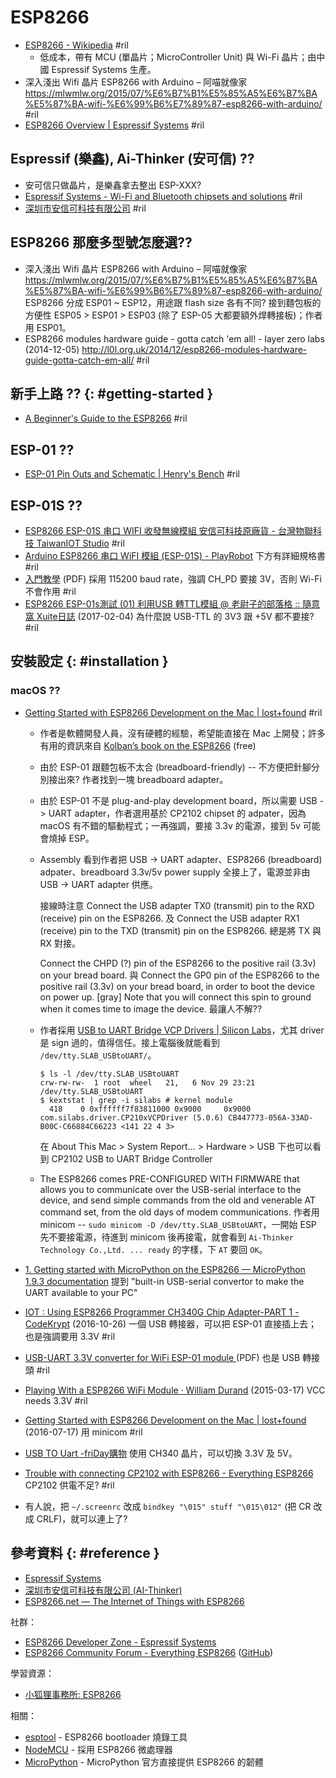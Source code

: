 # ESP8266

  - [ESP8266 \- Wikipedia](https://en.wikipedia.org/wiki/ESP8266) #ril
      - 低成本，帶有 MCU (單晶片；MicroController Unit) 與 Wi-Fi 晶片；由中國 Espressif Systems 生產。
  - 深入淺出 Wifi 晶片 ESP8266 with Arduino – 阿喵就像家 https://mlwmlw.org/2015/07/%E6%B7%B1%E5%85%A5%E6%B7%BA%E5%87%BA-wifi-%E6%99%B6%E7%89%87-esp8266-with-arduino/ #ril
  - [ESP8266 Overview \| Espressif Systems](https://www.espressif.com/products/hardware/esp8266ex/overview/) #ril

## Espressif (樂鑫), Ai-Thinker (安可信) ??

  - 安可信只做晶片，是樂鑫拿去整出 ESP-XXX?
  - [Espressif Systems \- Wi\-Fi and Bluetooth chipsets and solutions](https://www.espressif.com/) #ril
  - [深圳市安信可科技有限公司](https://www.ai-thinker.com/home) #ril

## ESP8266 那麼多型號怎麼選??

  - 深入淺出 Wifi 晶片 ESP8266 with Arduino – 阿喵就像家 https://mlwmlw.org/2015/07/%E6%B7%B1%E5%85%A5%E6%B7%BA%E5%87%BA-wifi-%E6%99%B6%E7%89%87-esp8266-with-arduino/ ESP8266 分成 ESP01 ~ ESP12，用途跟 flash size 各有不同? 接到麵包板的方便性 ESP05 > ESP01 > ESP03 (除了  ESP-05 大都要額外焊轉接板)；作者用 ESP01。
  - ESP8266 modules hardware guide - gotta catch 'em all! - layer zero labs (2014-12-05) http://l0l.org.uk/2014/12/esp8266-modules-hardware-guide-gotta-catch-em-all/ #ril

## 新手上路 ?? {: #getting-started }

  - [A Beginner's Guide to the ESP8266](https://tttapa.github.io/ESP8266/Chap01%20-%20ESP8266.html) #ril

## ESP-01 ??

  - [ESP\-01 Pin Outs and Schematic \| Henry's Bench](http://henrysbench.capnfatz.com/henrys-bench/arduino-projects-tips-and-more/esp8266-esp-01-pin-outs-and-schematics/) #ril

## ESP-01S ??

  - [ESP8266 ESP\-01S 串口 WIFI 收發無線模組 安信可科技原廠貨 \- 台灣物聯科技 TaiwanIOT Studio](https://www.taiwaniot.com.tw/product/esp8266-esp-01s-%E4%B8%B2%E5%8F%A3wifi-%E7%84%A1%E7%B7%9A%E6%A8%A1%E7%B5%84/) #ril
  - [Arduino ESP8266 串口 WiFI 模組 \(ESP\-01S\) \- PlayRobot](http://www.playrobot.com/wifi-enthnet/1587-arduino-esp8266-wifi-esp-01s.html) 下方有詳細規格書 #ril
  - [入門教學](http://www.playrobot.com/robotpress/wp-content/uploads/2016/09/ESP.pdf) (PDF) 採用 115200 baud rate，強調 CH_PD 要接 3V，否則 Wi-Fi 不會作用 #ril
  - [ESP8266 ESP\-01s測試 \(01\) 利用USB 轉TTL模組 @ 老尉子的部落格 :: 隨意窩 Xuite日誌](http://blog.xuite.net/laoweiz/blog/484397330) (2017-02-04) 為什麼說 USB-TTL 的 3V3 跟 +5V 都不要接? #ril

## 安裝設定 {: #installation }

### macOS ??

  - [Getting Started with ESP8266 Development on the Mac \| lost\+found](http://blog.dushin.net/2016/07/getting-started-with-esp8266-development-on-the-mac/) #ril
      - 作者是軟體開發人員，沒有硬體的經驗，希望能直接在 Mac 上開發；許多有用的資訊來自 [Kolban’s book on the ESP8266](http://neilkolban.com/tech/esp8266/) (free)
      - 由於 ESP-01 跟麵包板不太合 (breadboard-friendly) -- 不方便把針腳分別接出來? 作者找到一塊 breadboard adapter。
      - 由於 ESP-01 不是 plug-and-play development board，所以需要  USB -> UART adapter，作者選用基於 CP2102 chipset 的 adpater，因為 macOS 有不錯的驅動程式；一再強調，要接 3.3v 的電源，接到 5v 可能會燒掉 ESP。
      - Assembly 看到作者把 USB -> UART adapter、ESP8266 (breadboard) adpater、breadboard 3.3v/5v power supply 全接上了，電源並非由 USB -> UART adapter 供應。

        接線時注意 Connect the USB adapter TX0 (transmit) pin to the RXD (receive) pin on the ESP8266. 及 Connect the USB adapter RX1 (receive) pin to the TXD (transmit) pin on the ESP8266. 總是將 TX 與 RX 對接。

        Connect the CHPD (?) pin of the ESP8266 to the positive rail (3.3v) on your bread board. 與 Connect the GP0 pin of the ESP8266 to the positive rail (3.3v) on your bread board, in order to boot the device on power up. [gray] Note that you will connect this spin to ground when it comes time to image the device. 最讓人不解??

      - 作者採用 [USB to UART Bridge VCP Drivers \| Silicon Labs](https://www.silabs.com/products/development-tools/software/usb-to-uart-bridge-vcp-drivers)，尤其 driver 是 sign 過的，值得信任。接上電腦後就能看到 `/dev/tty.SLAB_USBtoUART/`。

            $ ls -l /dev/tty.SLAB_USBtoUART
            crw-rw-rw-  1 root  wheel   21,   6 Nov 29 23:21 /dev/tty.SLAB_USBtoUART
            $ kextstat | grep -i silabs # kernel module
              418    0 0xffffff7f83811000 0x9000     0x9000     com.silabs.driver.CP210xVCPDriver (5.0.6) CB447773-056A-33AD-B00C-C66884C66223 <141 22 4 3>

        在 About This Mac > System Report... > Hardware > USB 下也可以看到 CP2102 USB to UART Bridge Controller

      - The ESP8266 comes PRE-CONFIGURED WITH FIRMWARE that allows you to communicate over the USB-serial interface to the device, and send simple commands from the old and venerable AT command set, from the old days of modem communications. 作者用 minicom -- `sudo minicom -D /dev/tty.SLAB_USBtoUART`，一開始 ESP 先不要接電源，待進到 minicom 後再接電，就會看到 `Ai-Thinker Technology Co.,Ltd. ... ready` 的字樣，下 `AT` 要回 `OK`。

  - [1\. Getting started with MicroPython on the ESP8266 — MicroPython 1\.9\.3 documentation](http://docs.micropython.org/en/latest/esp8266/esp8266/tutorial/intro.html) 提到 "built-in USB-serial convertor to make the UART available to your PC"
  - [IOT : Using ESP8266 Programmer CH340G Chip Adapter\-PART 1 \- CodeKrypt](http://www.arjunsk.com/iot/iot-using-esp8266-programmer-ch340g-chip-adapter/) (2016-10-26) 一個 USB 轉接器，可以把 ESP-01 直接插上去；也是強調要用 3.3V #ril
  - [USB-UART 3.3V converter for WiFi ESP-01 module ](http://www.acdcelectronics.ro/converter_usb_uart_for_esp_01_english.pdf) (PDF) 也是 USB 轉接頭 #ril
  - [Playing With a ESP8266 WiFi Module · William Durand](http://williamdurand.fr/2015/03/17/playing-with-a-esp8266-wifi-module/) (2015-03-17) VCC needs 3.3V #ril
  - [Getting Started with ESP8266 Development on the Mac \| lost\+found](http://blog.dushin.net/2016/07/getting-started-with-esp8266-development-on-the-mac/) (2016-07-17) 用 minicom #ril
  - [USB TO Uart \-friDay購物](http://shopping.friday.tw/ec2/product?pid=5380061&cid=333779&sid=593&gclid=EAIaIQobChMIksCH57bl1wIVCB4rCh3m5w9pEAQYASABEgLvOPD_BwE&gclsrc=aw.ds) 使用 CH340 晶片，可以切換 3.3V 及 5V。
  - [Trouble with connecting CP2102 with ESP8266 \- Everything ESP8266](http://www.esp8266.com/viewtopic.php?f=6&t=632) CP2102 供電不足? #ril
  - 有人說，把 `~/.screenrc` 改成 `bindkey "\015" stuff "\015\012"` (把 CR 改成 CRLF)，就可以連上了?

## 參考資料 {: #reference }

  - [Espressif Systems](https://www.espressif.com/)
  - [深圳市安信可科技有限公司 (AI-Thinker)](https://www.ai-thinker.com/)
  - [ESP8266.net — The Internet of Things with ESP8266](http://esp8266.net/)

社群：

  - [ESP8266 Developer Zone - Espressif Systems](http://bbs.espressif.com/)
  - [ESP8266 Community Forum - Everything ESP8266](http://www.esp8266.com/) ([GitHub](https://github.com/esp8266))

學習資源：

  - [小狐狸事務所: ESP8266](http://yhhuang1966.blogspot.com/search/label/ESP8266)

相關：

  - [esptool](esptool.md) - ESP8266 bootloader 燒錄工具
  - [NodeMCU](nodemcu.md) - 採用 ESP8266 微處理器
  - [MicroPython](micropython-esp8266.md) - MicroPython 官方直接提供 ESP8266 的韌體
